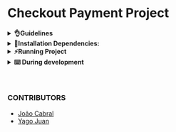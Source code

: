 
# Checkout Payment Project

<details>
  <summary><strong>👌Guidelines</strong></summary>
  
  ⚠️before you start installing dependencies your `node` needs to be at version `16.14.2` (LTS: Gallium) or equivalent

  installs the version you want (in this case version 16.14.2):

  ```
  nvm install v16.14.2
  ```

  use the version that you installed:

  ```
  nvm use v16.14.2
  ```

  other commands:

  ```
  nvm ls                       //local versions
  nvm ls-remote                //available for install
  nvm alias default v16.14.2   //Mark 15.0 as default
  ```

  <br />
</details>

<details>
  <summary><strong>🔦Installation Dependencies:</strong></summary>

  ⌨️ execute:
  ```
  yarn
  ```
  or
  ```
  npm install
  ```

  <br />
</details>

<details>
  <summary><strong>⚡Running Project</strong></summary>

  ⌨️ execute:
  ```
  yarn dev
  ```
  or
  ```
  npm run dev
  ```
  run project tests:
  ```
  yarn test           //run all tests
  yarn test:watch     //keep the tests running
  yarn test:ci        //run test coverage
  ```

  <br />
</details>

<details>
  <summary><strong>⌨️ During development</strong></summary>

  * `Commit` the changes you make to the code regularly

  * Remember to always after one (or a few) `commits` update the remote repository

  * The commands you will use most often are:
    1. `git s` _( alias for the git status command )_
    2. `git c` _( alias for the git add --all && git commit -m )_

  ⚠️the project has the <strong>[Conventional Commits](https://www.conventionalcommits.org/en/v1.0.0/#summary)</strong> pattern settings
    
  <br />
</details>

<br />

#

### CONTRIBUTORS

- [João Cabral](https://github.com/unknown)
- [Yago Juan](https://github.com/unknown)
